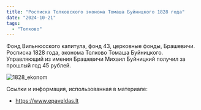 ```yaml
---
title: "Росписка Толковского эконома Томаша Буйницкого 1828 года"
date: "2024-10-21"
tags:
  - "Толково"
---
```


Фонд Вильнюсского капитула, фонд 43, церковные фонды, Брашевичи.
Росписка 1828 года, эконома Толково Томаша Буйницкого.
Управляющий из имения Брашевичи Михаил Буйницкий получил за прошлый год 45 рублей.

![1828_ekonom](https://github.com/user-attachments/assets/79ca5f29-315f-447c-a363-65515a07f28e)

Ссылки и информация, использованная в материале:
- https://www.epaveldas.lt

